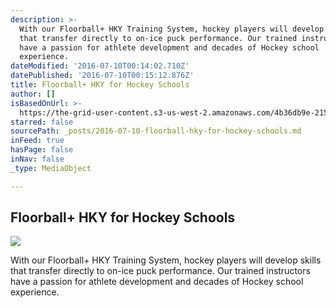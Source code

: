 ```yaml
---
description: >-
  With our Floorball+ HKY Training System, hockey players will develop skills
  that transfer directly to on-ice puck performance. Our trained instructors
  have a passion for athlete development and decades of Hockey school
  experience.
dateModified: '2016-07-10T00:14:02.710Z'
datePublished: '2016-07-10T00:15:12.876Z'
title: Floorball+ HKY for Hockey Schools
author: []
isBasedOnUrl: >-
  https://the-grid-user-content.s3-us-west-2.amazonaws.com/4b36db9e-215c-46cf-93be-41e0aca81768.jpg
starred: false
sourcePath: _posts/2016-07-10-floorball-hky-for-hockey-schools.md
inFeed: true
hasPage: false
inNav: false
_type: MediaObject

---
```

## Floorball+ HKY for Hockey Schools
![](https://imgflo.herokuapp.com/graph/vahj1ThiexotieMo/576de7f50c6e559abebebc61d95ea94f/croprotate.jpg?cropheight=700&cropwidth=1121&degrees=0&input=https%3A%2F%2Fthe-grid-user-content.s3-us-west-2.amazonaws.com%2F4b36db9e-215c-46cf-93be-41e0aca81768.jpg&x=0&y=0)

With our Floorball+ HKY Training System, hockey players will develop skills that transfer directly to on-ice puck performance. Our trained instructors have a passion for athlete development and decades of Hockey school experience.